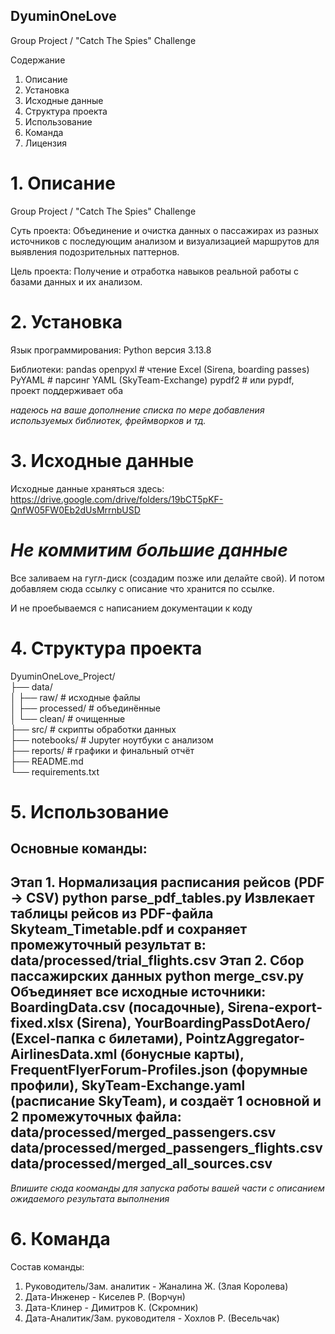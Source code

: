 ## DyuminOneLove
Group Project / "Сatch The Spies" Challenge

Содержание

1. Описание
2. Установка
3. Исходные данные
4. Структура проекта
5. Использование
6. Команда
7. Лицензия

# 1. Описание
Group Project / "Сatch The Spies" Challenge

Суть проекта: Объединение и очистка данных о пассажирах из разных источников с последующим анализом и визуализацией маршрутов для выявления подозрительных паттернов.

Цель проекта: Получение и отработка навыков реальной работы с базами данных и их анализом.

# 2. Установка
Язык программирования: Python версия 3.13.8

Библиотеки:
pandas
openpyxl          # чтение Excel (Sirena, boarding passes)
PyYAML            # парсинг YAML (SkyTeam-Exchange)
pypdf2  # или pypdf, проект поддерживает оба

*надеюсь на ваше дополнение списка по мере добавления используемых библиотек, фреймворков и тд.*
# 3. Исходные данные

Исходные данные храняться здесь: https://drive.google.com/drive/folders/19bCT5pKF-QnfW05FW0Eb2dUsMrrnbUSD

# *Не коммитим большие данные*
Все заливаем на гугл-диск (создадим позже или делайте свой).
И потом добавляем сюда ссылку с описание что хранится по ссылке.

И не проебываемся с написанием документации к коду

# 4. Структура проекта

DyuminOneLove_Project/  
├── data/  
│   ├── raw/         # исходные файлы  
│   ├── processed/   # объединённые  
│   └── clean/       # очищенные  
├── src/             # скрипты обработки данных  
├── notebooks/       # Jupyter ноутбуки с анализом  
├── reports/         # графики и финальный отчёт  
├── README.md  
└── requirements.txt  

# 5. Использование
Основные команды:
---
Этап 1. Нормализация расписания рейсов (PDF → CSV)
python parse_pdf_tables.py
Извлекает таблицы рейсов из PDF-файла Skyteam_Timetable.pdf
и сохраняет промежуточный результат в:
data/processed/trial_flights.csv
Этап 2. Сбор пассажирских данных
python merge_csv.py
Объединяет все исходные источники:
BoardingData.csv (посадочные),
Sirena-export-fixed.xlsx (Sirena),
YourBoardingPassDotAero/ (Excel-папка с билетами),
PointzAggregator-AirlinesData.xml (бонусные карты),
FrequentFlyerForum-Profiles.json (форумные профили),
SkyTeam-Exchange.yaml (расписание SkyTeam),
и создаёт 1 основной и 2 промежуточных файла:
data/processed/merged_passengers.csv
data/processed/merged_passengers_flights.csv
data/processed/merged_all_sources.csv
---
*Впишите сюда кооманды для запуска работы вашей части с описанием ожидаемого результата выполнения*

# 6. Команда

Состав команды:
1. Руководитель/Зам. аналитик - Жаналина Ж. (Злая Королева)
3. Дата-Инженер - Киселев Р. (Ворчун)
4. Дата-Клинер - Димитров К. (Скромник)
5. Дата-Аналитик/Зам. руководителя - Хохлов Р. (Весельчак)
